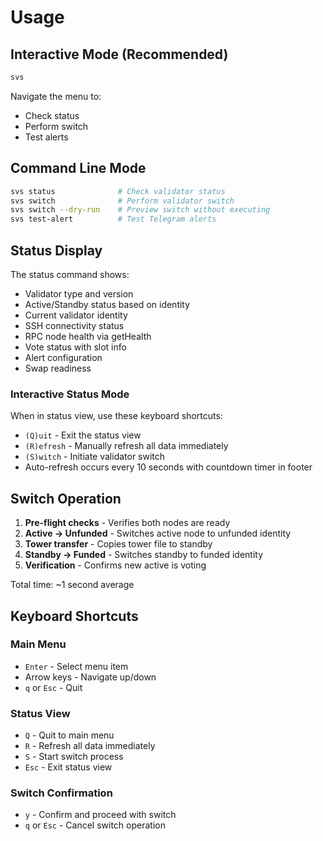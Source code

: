# Usage

## Interactive Mode (Recommended)

```bash
svs
```

Navigate the menu to:
- Check status
- Perform switch
- Test alerts

## Command Line Mode

```bash
svs status              # Check validator status
svs switch              # Perform validator switch
svs switch --dry-run    # Preview switch without executing
svs test-alert          # Test Telegram alerts
```

## Status Display

The status command shows:
- Validator type and version
- Active/Standby status based on identity
- Current validator identity
- SSH connectivity status
- RPC node health via getHealth
- Vote status with slot info
- Alert configuration
- Swap readiness

### Interactive Status Mode

When in status view, use these keyboard shortcuts:
- `(Q)uit` - Exit the status view
- `(R)efresh` - Manually refresh all data immediately
- `(S)witch` - Initiate validator switch
- Auto-refresh occurs every 10 seconds with countdown timer in footer

## Switch Operation

1. **Pre-flight checks** - Verifies both nodes are ready
2. **Active → Unfunded** - Switches active node to unfunded identity
3. **Tower transfer** - Copies tower file to standby
4. **Standby → Funded** - Switches standby to funded identity
5. **Verification** - Confirms new active is voting

Total time: ~1 second average

## Keyboard Shortcuts

### Main Menu
- `Enter` - Select menu item
- Arrow keys - Navigate up/down
- `q` or `Esc` - Quit

### Status View
- `Q` - Quit to main menu
- `R` - Refresh all data immediately
- `S` - Start switch process
- `Esc` - Exit status view

### Switch Confirmation
- `y` - Confirm and proceed with switch
- `q` or `Esc` - Cancel switch operation